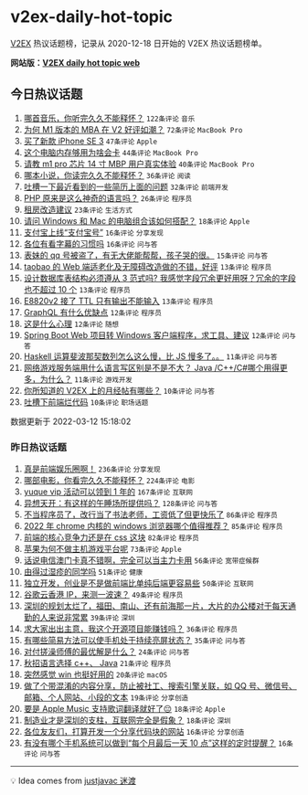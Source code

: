 # v2ex-daily-hot-topic

[V2EX](https://www.v2ex.com/) 热议话题榜，记录从 2020-12-18 日开始的 V2EX 热议话题榜单。

**网站版：[V2EX daily hot topic web](https://boojack.github.io/v2ex-daily-hot-topic-web/)**

## 今日热议话题

<!-- TODAY BEGIN -->

1. [哪首音乐，你听完久久不能释怀？](https://www.v2ex.com/t/839828) `122条评论` `音乐`
1. [为何 M1 版本的 MBA 在 V2 好评如潮？](https://www.v2ex.com/t/839816) `72条评论` `MacBook Pro`
1. [买了新款 iPhone SE 3](https://www.v2ex.com/t/839864) `47条评论` `Apple`
1. [这个电脑内存够用为啥会卡](https://www.v2ex.com/t/839826) `44条评论` `MacBook Pro`
1. [请教 m1 pro 芯片 14 寸 MBP 用户真实体验](https://www.v2ex.com/t/839813) `40条评论` `MacBook Pro`
1. [哪本小说，你读完久久不能释怀？](https://www.v2ex.com/t/839866) `36条评论` `阅读`
1. [吐槽一下最近看到的一些简历上面的问题](https://www.v2ex.com/t/839867) `32条评论` `前端开发`
1. [PHP 原来是这么神奇的语言吗？](https://www.v2ex.com/t/839895) `26条评论` `程序员`
1. [租房改造建议](https://www.v2ex.com/t/839810) `23条评论` `生活方式`
1. [请问 Windows 和 Mac 的电脑组合该如何搭配？](https://www.v2ex.com/t/839914) `18条评论` `Apple`
1. [支付宝上线“支付宝号”](https://www.v2ex.com/t/839885) `16条评论` `分享发现`
1. [各位有看字幕的习惯吗](https://www.v2ex.com/t/839850) `16条评论` `问与答`
1. [表妹的 qq 号被盗了，有无大佬能帮帮，孩子哭的很。](https://www.v2ex.com/t/839922) `15条评论` `问与答`
1. [taobao 的 Web 端适老化及无障碍改造做的不错，好评](https://www.v2ex.com/t/839881) `13条评论` `程序员`
1. [设计数据库表结构必须遵从 3 范式吗? 我感觉字段冗余更好用呀？冗余的字段也不超过 10 个](https://www.v2ex.com/t/839874) `13条评论` `程序员`
1. [E8820v2 接了 TTL 只有输出不能输入](https://www.v2ex.com/t/839832) `13条评论` `程序员`
1. [GraphQL 有什么优缺点](https://www.v2ex.com/t/839880) `12条评论` `程序员`
1. [这是什么心理](https://www.v2ex.com/t/839873) `12条评论` `随想`
1. [Spring Boot Web 项目转 Windows 客户端程序，求工具、建议](https://www.v2ex.com/t/839869) `12条评论` `问与答`
1. [Haskell 运算斐波那契数列怎么这么慢，比 JS 慢多了。。](https://www.v2ex.com/t/839924) `11条评论` `问与答`
1. [网络游戏服务端用什么语言写区别是不是不大？ Java /C++/C#哪个用得更多，为什么？](https://www.v2ex.com/t/839916) `11条评论` `游戏开发`
1. [你所知道的 V2EX 上的月经帖有哪些？](https://www.v2ex.com/t/839943) `10条评论` `问与答`
1. [吐槽下前端烂代码](https://www.v2ex.com/t/839892) `10条评论` `职场话题`

数据更新于 2022-03-12 15:18:02

<!-- TODAY END -->

### 昨日热议话题

<!-- YESTERDAY BEGIN -->

1. [真是前端娱乐圈啊！](https://www.v2ex.com/t/839669) `236条评论` `分享发现`
1. [哪部电影，你看完久久不能释怀？](https://www.v2ex.com/t/839674) `224条评论` `电影`
1. [yuque vip 活动可以领到 1 年的](https://www.v2ex.com/t/839578) `167条评论` `互联网`
1. [异想天开：有这样的午睡场所提供吗？](https://www.v2ex.com/t/839585) `128条评论` `问与答`
1. [不当程序员了，改行当了书法老师，工资低了但更快乐了](https://www.v2ex.com/t/839599) `86条评论` `程序员`
1. [2022 年 chrome 内核的 windows 浏览器哪个值得推荐？](https://www.v2ex.com/t/839613) `85条评论` `程序员`
1. [前端的核心竞争力还是在 css 这块](https://www.v2ex.com/t/839655) `82条评论` `程序员`
1. [苹果为何不做主机游戏平台呢](https://www.v2ex.com/t/839716) `73条评论` `Apple`
1. [话说电信澳门卡真不错啊，完全可以当主力卡用](https://www.v2ex.com/t/839625) `56条评论` `宽带症候群`
1. [由得过湿疹的同学吗](https://www.v2ex.com/t/839656) `51条评论` `健康`
1. [独立开发，创业是不是做前端比单纯后端更容易些](https://www.v2ex.com/t/839573) `50条评论` `互联网`
1. [谷歌云香港 IP，来测一波速？](https://www.v2ex.com/t/839605) `49条评论` `程序员`
1. [深圳的规划太烂了，福田、南山、还有前海那一片，大片的办公楼对于每天通勤的人来说非常累](https://www.v2ex.com/t/839648) `39条评论` `深圳`
1. [求大家出出主意，我这个开源项目能赚钱吗？](https://www.v2ex.com/t/839730) `36条评论` `程序员`
1. [有哪些简易方法可以使手机处于持续亮屏状态？](https://www.v2ex.com/t/839566) `35条评论` `问与答`
1. [对付搓澡师傅的最优解是什么？](https://www.v2ex.com/t/839675) `24条评论` `问与答`
1. [秋招语言选择 c++、 Java](https://www.v2ex.com/t/839689) `21条评论` `程序员`
1. [突然感觉 win 也挺好用的](https://www.v2ex.com/t/839732) `20条评论` `macOS`
1. [做了个带混淆的内容分享，防止被社工、搜索引擎关联，如 QQ 号、微信号、邮箱、个人网站、小段的文本](https://www.v2ex.com/t/839628) `19条评论` `分享创造`
1. [要是 Apple Music 支持歌词翻译就好了😔](https://www.v2ex.com/t/839728) `18条评论` `Apple`
1. [制造业才是深圳的支柱，互联网完全是假象？](https://www.v2ex.com/t/839654) `18条评论` `深圳`
1. [各位友友们，打算开发一个分享代码块的网站](https://www.v2ex.com/t/839629) `16条评论` `分享创造`
1. [有没有哪个手机系统可以做到“每个月最后一天 10 点”这样的定时提醒？](https://www.v2ex.com/t/839626) `16条评论` `问与答`

<!-- YESTERDAY END -->

---

💡 Idea comes from [justjavac 迷渡](https://github.com/justjavac/)
